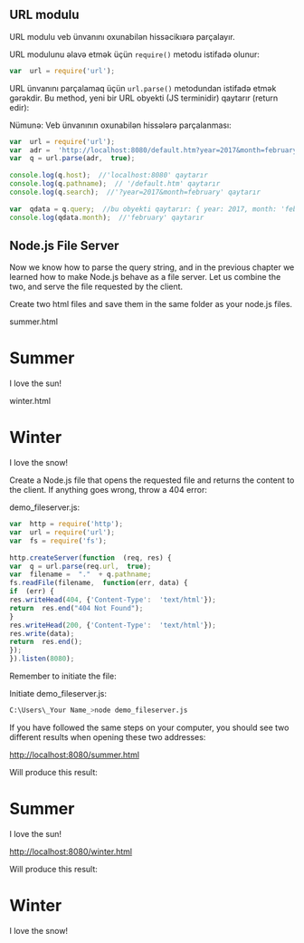 ## URL modulu
URL modulu veb ünvanını oxunabilən hissəcikıərə parçalayır. 


URL modulunu əlavə etmək üçün `require()` metodu istifadə olunur:

```js
var  url = require('url');
```

URL ünvanını parçalamaq üçün `url.parse()` metodundan istifadə etmək gərəkdir. Bu method, yeni bir URL obyekti (JS terminidir) qaytarır (return edir):

Nümunə:
Veb ünvanının oxunabilən hissələrə parçalanması: 
```js
var  url = require('url');  
var  adr =  'http://localhost:8080/default.htm?year=2017&month=february';  
var  q = url.parse(adr,  true);  
  
console.log(q.host);  //'localhost:8080' qaytarır  
console.log(q.pathname);  // '/default.htm' qaytarır 
console.log(q.search);  //'?year=2017&month=february' qaytarır
  
var  qdata = q.query;  //bu obyekti qaytarır: { year: 2017, month: 'february' }  
console.log(qdata.month);  //'february' qaytarır
```

## Node.js File Server

Now we know how to parse the query string, and in the previous chapter we learned how to make Node.js behave as a file server. Let us combine the two, and serve the file requested by the client.

Create two html files and save them in the same folder as your node.js files.

summer.html

<!DOCTYPE html>  
<html>  
<body>  
<h1>Summer</h1>  
<p>I love the sun!</p>  
</body>  
</html>

winter.html

<!DOCTYPE html>  
<html>  
<body>  
<h1>Winter</h1>  
<p>I love the snow!</p>  
</body>  
</html>


Create a Node.js file that opens the requested file and returns the content to the client. If anything goes wrong, throw a 404 error:

demo_fileserver.js:
```js
var  http = require('http');  
var  url = require('url');  
var  fs = require('fs');  
  
http.createServer(function  (req, res) {  
var  q = url.parse(req.url,  true);  
var  filename =  "."  + q.pathname;  
fs.readFile(filename,  function(err, data) {  
if  (err) {  
res.writeHead(404, {'Content-Type':  'text/html'});  
return  res.end("404 Not Found");  
}  
res.writeHead(200, {'Content-Type':  'text/html'});  
res.write(data);  
return  res.end();  
});  
}).listen(8080);
```
Remember to initiate the file:

Initiate demo_fileserver.js:
```bash
C:\Users\_Your Name_>node demo_fileserver.js
```
If you have followed the same steps on your computer, you should see two different results when opening these two addresses:

[http://localhost:8080/summer.html](http://localhost:8080/summer.html)

Will produce this result:

# Summer

I love the sun!

[http://localhost:8080/winter.html](http://localhost:8080/winter.html)

Will produce this result:

# Winter

I love the snow!
